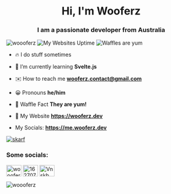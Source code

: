 <h1 align="center">Hi, I'm Wooferz </h1>
<h3 align="center">I am a passionate developer from Australia</h3>



![woooferz](https://komarev.com/ghpvc/?username=woooferz&label=Profile%20views&color=0e75b6&style=for-the-badge)
![My Websites Uptime](https://up.staffle.us/api/badge/5/uptime/24h?style=for-the-badge&label=My%20Websites%20Uptime%2024&color=blue)
![Waffles are yum](https://img.shields.io/badge/Waffles-Yum-blue?style=for-the-badge)

- 🔥 I do stuff sometimes

- 📘 I’m currently learning **Svelte.js**

- ✉️ How to reach me **wooferz.contact@gmail.com**

- 😀 Pronouns **he/him**

- 🧇 Waffle Fact **They are yum!**

- 🔗 My Website **https://wooferz.dev**

- My Socials: **https://me.wooferz.dev**

[![skarf](https://github-readme-stats.vercel.app/api/pin/?username=woooferz&repo=skarf&theme=cobalt)](https://github.com/woooferz/skarf)

### Some socials:
<p align="left">
<a href="https://dev.to/woooferz" target="blank"><img align="center" src="https://raw.githubusercontent.com/rahuldkjain/github-profile-readme-generator/master/src/images/icons/Social/devto.svg" alt="woooferz" height="30" width="40" /></a>
<a href="https://stackoverflow.com/users/16270729" target="blank"><img align="center" src="https://raw.githubusercontent.com/rahuldkjain/github-profile-readme-generator/master/src/images/icons/Social/stack-overflow.svg" alt="16270729" height="30" width="40" /></a>
<a href="https://discord.gg/VnskbWb4Ft" target="blank"><img align="center" src="https://raw.githubusercontent.com/rahuldkjain/github-profile-readme-generator/master/src/images/icons/Social/discord.svg" alt="VnskbWb4Ft" height="30" width="40" /></a>
</p>

<p><img align="center" src="https://github-readme-stats.vercel.app/api/top-langs?username=woooferz&show_icons=true&locale=en&layout=compact&theme=cobalt" alt="woooferz" /></p>


<!---
woooferz/woooferz is a ✨ special ✨ repository because its `README.md` (this file) appears on your GitHub profile.
You can click the Preview link to take a look at your changes.
--->

<!--
**woooferz/woooferz** is a ✨ _special_ ✨ repository because its `README.md` (this file) appears on your GitHub profile.

Here are some ideas to get you started:

- 🔭 I’m currently working on ...
- 🌱 I’m currently learning ...
- 👯 I’m looking to collaborate on ...
- 🤔 I’m looking for help with ...
- 💬 Ask me about ...
- 📫 How to reach me: ...
- 😄 Pronouns: ...
- ⚡ Fun fact: ...
-->
